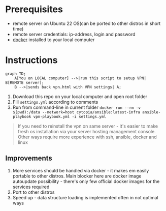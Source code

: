 # Prerequisites
- remote server on Ubuntu 22 OS(can be ported to other distros in short time)
- remote server credentials: ip-address, login and password
- [docker](https://www.docker.com/) installed to your local computer

# Instructions
```mermaid
graph TD;
    A[You on LOCAL computer] -->|run this script to setup VPN| B[REMOTE server];
    B -->|sends back vpn.html with VPN settings| A;
```
1. Download this repo on your local computer and open root folder
2. Fill `settings.yml` according to comments
3. Run from command-line in current folder `docker run --rm -v $(pwd):/data --network=host cytopia/ansible:latest-infra ansible-playbook vpn-playbook.yml -i settings.yml`
> If you need to reinstall the vpn on same server - it's easier to make fresh os installation via your server hosting management console. 
> Other ways require more experience with ssh, ansible, docker and linux
## Improvements
1. More services should be handled via docker - it makes em easily portable to other distros. Main blocker here are docker image autoupdate possibility - there's only few official docker images for the services required
2. Port to other distros
3. Speed up - data structure loading is implemented often in not optimal ways
